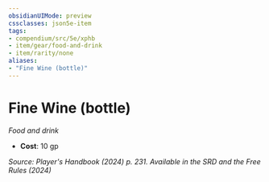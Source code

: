 ```yaml
---
obsidianUIMode: preview
cssclasses: json5e-item
tags:
- compendium/src/5e/xphb
- item/gear/food-and-drink
- item/rarity/none
aliases: 
- "Fine Wine (bottle)"
---
```

# Fine Wine (bottle)
*Food and drink*  


- **Cost**: 10 gp

*Source: Player's Handbook (2024) p. 231. Available in the <span title='Systems Reference Document (5.2)'>SRD</span> and the Free Rules (2024)*